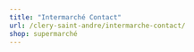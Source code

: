 ```yaml
---
title: "Intermarché Contact"
url: /clery-saint-andre/intermarche-contact/
shop: supermarché
---
```

